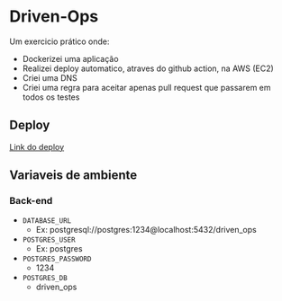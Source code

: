 # Driven-Ops

Um exercicio prático onde:

- Dockerizei uma aplicação
- Realizei deploy automatico, atraves do github action, na AWS (EC2)
- Criei uma DNS
- Criei uma regra para aceitar apenas pull request que passarem em todos os testes

## Deploy

[Link do deploy](http://driven-ops.ml/)

## Variaveis de ambiente

### Back-end

- `DATABASE_URL`
  - Ex: postgresql://postgres:1234@localhost:5432/driven_ops
- `POSTGRES_USER`
  - Ex: postgres
- `POSTGRES_PASSWORD`
  - 1234
- `POSTGRES_DB`
  - driven_ops

